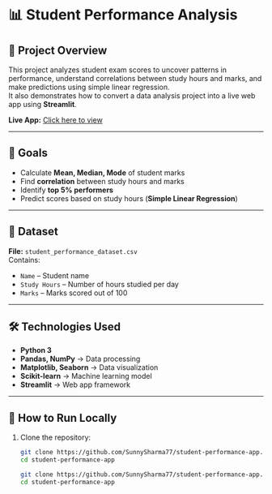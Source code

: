 # 📊 Student Performance Analysis

## 📝 Project Overview
This project analyzes student exam scores to uncover patterns in performance, understand correlations between study hours and marks, and make predictions using simple linear regression.  
It also demonstrates how to convert a data analysis project into a live web app using **Streamlit**.

**Live App:** [Click here to view](https://student-performance-app-utdqrbmb5dudok9cnkxucx.streamlit.app/)

---

## 🎯 Goals
- Calculate **Mean, Median, Mode** of student marks
- Find **correlation** between study hours and marks
- Identify **top 5% performers**
- Predict scores based on study hours (**Simple Linear Regression**)

---

## 📂 Dataset
**File:** `student_performance_dataset.csv`  
Contains:
- `Name` – Student name  
- `Study Hours` – Number of hours studied per day  
- `Marks` – Marks scored out of 100  

---

## 🛠 Technologies Used
- **Python 3**
- **Pandas, NumPy** → Data processing
- **Matplotlib, Seaborn** → Data visualization
- **Scikit-learn** → Machine learning model
- **Streamlit** → Web app framework

---
## 🚀 How to Run Locally
1. Clone the repository:
   ```bash
   git clone https://github.com/SunnySharma77/student-performance-app.git
   cd student-performance-app

   git clone https://github.com/SunnySharma77/student-performance-app.git
   cd student-performance-app
